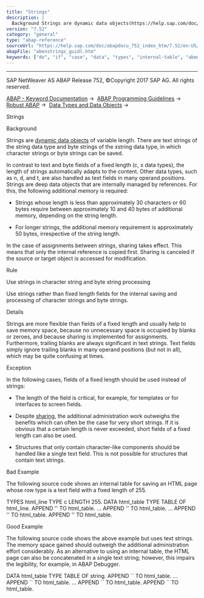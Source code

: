 ```yaml
---
title: "Strings"
description: |
  Background Strings are dynamic data objects(https://help.sap.com/doc/abapdocu_752_index_htm/7.52/en-US/abenuse_dyn_data_object_guidl.htm 'Guideline') of variable length. There are text strings of the string data type and byte strings of the xstring data type, in which character strings or byte str
version: "7.52"
category: "general"
type: "abap-reference"
sourceUrl: "https://help.sap.com/doc/abapdocu_752_index_htm/7.52/en-US/abenstrings_guidl.htm"
abapFile: "abenstrings_guidl.htm"
keywords: ["do", "if", "case", "data", "types", "internal-table", "abenstrings", "guidl"]
---
```


* * *

SAP NetWeaver AS ABAP Release 752, ©Copyright 2017 SAP AG. All rights reserved.

[ABAP - Keyword Documentation](https://help.sap.com/doc/abapdocu_752_index_htm/7.52/en-US/abenabap.htm) →  [ABAP Programming Guidelines](https://help.sap.com/doc/abapdocu_752_index_htm/7.52/en-US/abenabap_pgl.htm) →  [Robust ABAP](https://help.sap.com/doc/abapdocu_752_index_htm/7.52/en-US/abenrobust_abap_guidl.htm) →  [Data Types and Data Objects](https://help.sap.com/doc/abapdocu_752_index_htm/7.52/en-US/abendata_type_obj_guidl.htm) → 

Strings

Background

Strings are [dynamic data objects](https://help.sap.com/doc/abapdocu_752_index_htm/7.52/en-US/abenuse_dyn_data_object_guidl.htm "Guideline") of variable length. There are text strings of the string data type and byte strings of the xstring data type, in which character strings or byte strings can be saved.

In contrast to text and byte fields of a fixed length (c, x data types), the length of strings automatically adapts to the content. Other data types, such as n, d, and t, are also handled as text fields in many operand positions. Strings are deep data objects that are internally managed by references. For this, the following additional memory is required:

-   Strings whose length is less than approximately 30 characters or 60 bytes require between approximately 10 and 40 bytes of additional memory, depending on the string length.

-   For longer strings, the additional memory requirement is approximately 50 bytes, irrespective of the string length.

In the case of assignments between strings, sharing takes effect. This means that only the internal reference is copied first. Sharing is canceled if the source or target object is accessed for modification.

Rule

Use strings in character string and byte string processing

Use strings rather than fixed length fields for the internal saving and processing of character strings and byte strings.

Details

Strings are more flexible than fields of a fixed length and usually help to save memory space, because no unnecessary space is occupied by blanks or zeroes, and because sharing is implemented for assignments. Furthermore, trailing blanks are always significant in text strings. Text fields simply ignore trailing blanks in many operand positions (but not in all), which may be quite confusing at times.

Exception

In the following cases, fields of a fixed length should be used instead of strings:

-   The length of the field is critical, for example, for templates or for interfaces to screen fields.

-   Despite [sharing](https://help.sap.com/doc/abapdocu_752_index_htm/7.52/en-US/abenadmin_costs_dyn_mem_obj_guidl.htm "Guideline"), the additional administration work outweighs the benefits which can often be the case for very short strings. If it is obvious that a certain length is never exceeded, short fields of a fixed length can also be used.

-   Structures that only contain character-like components should be handled like a single text field. This is not possible for structures that contain text strings.

Bad Example

The following source code shows an internal table for saving an HTML page whose row type is a text field with a fixed length of 255.

TYPES html\_line TYPE c LENGTH 255.
DATA html\_table TYPE TABLE OF html\_line.
APPEND '<HTML>' TO html\_table.
...
APPEND '<BODY>' TO html\_table.
...
APPEND '</BODY>' TO html\_table.
APPEND '</HTML>' TO html\_table.

Good Example

The following source code shows the above example but uses text strings. The memory space gained should outweigh the additional administration effort considerably. As an alternative to using an internal table, the HTML page can also be concatenated in a single text string; however, this impairs the legibility, for example, in ABAP Debugger.

DATA html\_table TYPE TABLE OF string.
APPEND \`<HTML>\` TO html\_table.
...
APPEND \`<BODY>\` TO html\_table.
...
APPEND \`</BODY>\` TO html\_table.
APPEND \`</HTML>\` TO html\_table.
